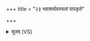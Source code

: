 +++
title = "२३ भवाशर्वावस्यतां पापकृते"

+++
<details><summary>मूलम् (VS)</summary>

भ॑वाश॒र्वाव॑स्यतां पाप॒कृते॑ कृत्या॒कृते॑। दु॒ष्कृते॑ वि॒द्युतं॑ देवहे॒तिम् ॥
</details>